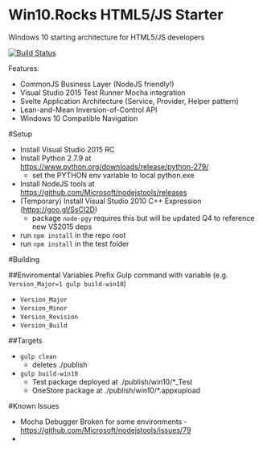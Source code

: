 # Win10.Rocks HTML5/JS Starter
Windows 10 starting architecture for HTML5/JS developers

[![Build Status](https://travis-ci.org/DeepElement/Win10Rocks-JS-Starter.svg?branch=master)](https://travis-ci.org/DeepElement/Win10Rocks-JS-Starter)

Features:

- CommonJS Business Layer (NodeJS friendly!)
- Visual Studio 2015 Test Runner Mocha integration
- Svelte Application Architecture (Service, Provider, Helper pattern)
- Lean-and-Mean Inversion-of-Control API
- Windows 10 Compatible Navigation

#Setup
- Install Visual Studio 2015 RC
- Install Python 2.7.9 at https://www.python.org/downloads/release/python-279/
	- set the PYTHON env variable to local python.exe
- Install NodeJS tools at https://github.com/Microsoft/nodejstools/releases 
- (Temporary) Install Visual Studio 2010 C++ Expression (https://goo.gl/SsCI2D)
	- package `node-pgy` requires this but will be updated Q4 to reference new VS2015 deps 
- run `npm install` in the repo root
- run `npm install` in the test folder 

#Building

##Enviromental Variables
Prefix Gulp command with variable (e.g. `Version_Major=1 gulp build-win10`)

- `Version_Major`
- `Version_Minor`
- `Version_Revision`
- `Version_Build`

##Targets

- `gulp clean` 
	- deletes ./publish
- `gulp build-win10`
	- Test package deployed at ./publish/win10/*_Test
	- OneStore package at ./publish/win10/*.appxupload


#Known Issues

- Mocha Debugger Broken for some environments - https://github.com/Microsoft/nodejstools/issues/79
- 
